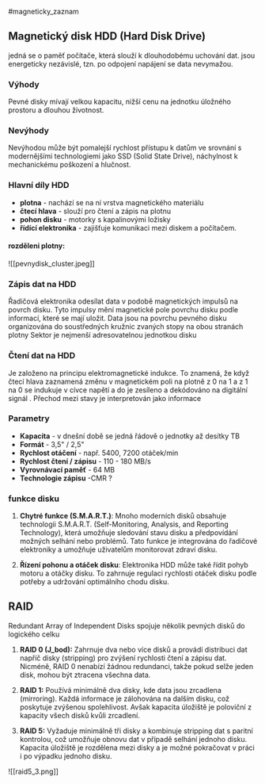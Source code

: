#magneticky_zaznam 
## Magnetický disk HDD (Hard Disk Drive)

jedná se o paměť počítače, která slouží k dlouhodobému uchování dat. 
jsou energeticky nezávislé, tzn. po odpojení napájení se data nevymažou.
### Výhody 
Pevné disky mívají velkou kapacitu, nižší cenu na jednotku úložného prostoru a dlouhou životnost.
### Nevýhody 
Nevýhodou může být pomalejší rychlost přístupu k datům ve srovnání s modernějšími technologiemi jako SSD (Solid State Drive), náchylnost k mechanickému poškození a hlučnost.
### Hlavní díly HDD
- **plotna** - nachází se na ní vrstva magnetického materiálu 
- **čtecí hlava** - slouží pro čtení a zápis na plotnu 
- **pohon disku** - motorky s kapalinovými ložisky  
- **řídící elektronika** - zajišťuje komunikaci mezi diskem a počítačem. 
#### rozděleni plotny: 
![[pevnydisk_cluster.jpeg]]
### Zápis dat na HDD
Řadičová elektronika odesílat data v podobě magnetických impulsů na povrch disku. Tyto impulsy mění magnetické pole povrchu disku podle informací, které se mají uložit.
Data jsou na povrchu pevného disku organizována do soustředných kružnic zvaných stopy na obou stranách plotny 
Sektor je nejmenší adresovatelnou jednotkou disku

### Čtení dat na HDD
 Je založeno na principu elektromagnetické indukce. To znamená, že když čtecí hlava zaznamená změnu v magnetickém poli na plotně z 0 na 1 a z 1 na 0 se indukuje v cívce napětí a do je zesíleno a dekódováno na digitální signál . Přechod mezi stavy je interpretován jako informace  
### Parametry 
- **Kapacita** - v dnešní době se jedná řádově o jednotky až desítky TB
- **Formát** - 3,5" / 2,5"
- **Rychlost otáčení** - např. 5400, 7200 otáček/min
- **Rychlost čtení / zápisu** - 110 - 180 MB/s
- **Vyrovnávací paměť** - 64 MB
- **Technologie zápisu** -CMR ?

### funkce disku 

1. **Chytré funkce (S.M.A.R.T.)**: Mnoho moderních disků obsahuje technologii S.M.A.R.T. (Self-Monitoring, Analysis, and Reporting Technology), která umožňuje sledování stavu disku a předpovídání možných selhání nebo problémů. Tato funkce je integrována do řadičové elektroniky a umožňuje uživatelům monitorovat zdraví disku.
    
2. **Řízení pohonu a otáček disku**: Elektronika HDD může také řídit pohyb motoru a otáčky disku. To zahrnuje regulaci rychlosti otáček disku podle potřeby a udržování optimálního chodu disku.

## RAID
Redundant Array of Independent Disks
spojuje několik pevných disků do logického celku


1. **RAID 0 (J_bod):** Zahrnuje dva nebo více disků a provádí distribuci dat napříč disky (stripping) pro zvýšení rychlosti čtení a zápisu dat. Nicméně, RAID 0 nenabízí žádnou redundanci, takže pokud selže jeden disk, mohou být ztracena všechna data.

2. **RAID 1:** Používá minimálně dva disky, kde data jsou zrcadlena (mirroring). Každá informace je zálohována na dalším disku, což poskytuje zvýšenou spolehlivost. Avšak kapacita úložiště je poloviční z kapacity všech disků kvůli zrcadlení.

3. **RAID 5:** Vyžaduje minimálně tři disky a kombinuje stripping dat s paritní kontrolou, což umožňuje obnovu dat v případě selhání jednoho disku. Kapacita úložiště je rozdělena mezi disky a je možné pokračovat v práci i po výpadku jednoho disku.

![[raid5_3.png]]


